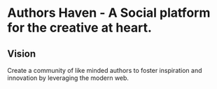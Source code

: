 # Authors Haven - A Social platform for the creative at heart.

## Vision

Create a community of like minded authors to foster inspiration and innovation
by leveraging the modern web.
